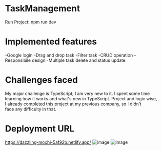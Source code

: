 # TaskManagement
  Run Project: npm run dev
#  Implemented features
  -Google login
  -Drag and drop task
  -Filter task
  -CRUD operation
  -Responsibile design
  -Multiple task delete and status update
#  Challenges faced 
  My major challenge is TypeScript; I am very new to it. I spent some time learning how it works and what's new in TypeScript.  Project and logic wise, I already completed this project at my previous company, so I didn't face any difficulty in that.
#  Deployment URL
  https://dazzling-mochi-5af92b.netlify.app/
![image](https://github.com/user-attachments/assets/5dbfd94c-98a0-41a0-9fe2-c73737b802be)
![image](https://github.com/user-attachments/assets/823dc5a3-8782-4d32-b2e8-736cdc3a7448)


 
